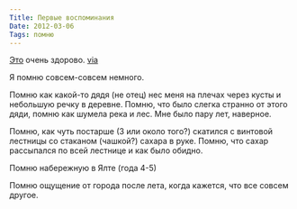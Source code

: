 ```yaml
---
Title: Первые воспоминания
Date: 2012-03-06
Tags: помню
---
```


[Это](http://dl.dropbox.com/u/31344555/Pervye_vospominaniya_Leva_Matyushkin.pdf) очень здорово. [via](http://mi3ch.livejournal.com/2047564.html)

Я помню совсем-совсем немного.

Помню как какой-то дядя (не отец) нес меня на плечах через кусты и небольшую речку в деревне. Помню, что было слегка странно от этого дяди, помню как шумела река и лес. Мне было пару лет, наверное.

Помню, как чуть постарше (3 или около того?) скатился с винтовой лестницы со стаканом (чашкой?) сахара в руке. Помню, что сахар рассыпался по всей лестнице и как было обидно.

Помню набережную в Ялте (года 4-5)

Помню ощущение от города после лета, когда кажется, что все совсем другое.